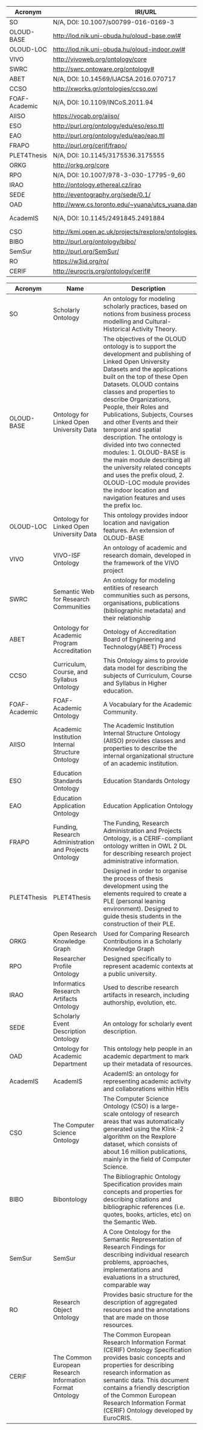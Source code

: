 | Acronym       | IRI/URL                                                          | usable resource                                                                                                                              |
|---------------|------------------------------------------------------------------|----------------------------------------------------------------------------------------------------------------------------------------------|
| SO            | N/A, DOI: 10.1007/s00799-016-0169-3                              | http://isdb.cs.aueb.gr/scholarlyontology/ScholarlyOntology                                                                                   |
| OLOUD-BASE    | http://lod.nik.uni-obuda.hu/oloud-base.owl#                      | http://lod.nik.uni-obuda.hu/oloud-base.owl#                                                                                                  |
| OLOUD-LOC     | http://lod.nik.uni-obuda.hu/oloud-indoor.owl#                    | http://lod.nik.uni-obuda.hu/oloud-indoor.owl#                                                                                                |
| VIVO          | http://vivoweb.org/ontology/core                                 | https://duraspace.org/wp-content/uploads/2020/02/vivo.owl                                                                                    |
| SWRC          | http://swrc.ontoware.org/ontology#                               | https://www.researchgate.net/publication/220773756_The_SWRC_Ontology_-_Semantic_Web_for_Research_Communities                                 |
| ABET          | N/A, DOI: 10.14569/IJACSA.2016.070717                            | https://www.researchgate.net/publication/305818745_Ontology_for_Academic_Program_Accreditation                                               |
| CCSO          | http://xworks.gr/ontologies/ccso.owl                             | http://xworks.gr/ontologies/ccso.owl                                                                                                         |
| FOAF-Academic | N/A, DOI: 10.1109/INCoS.2011.94                                  | https://www.semanticscholar.org/paper/FOAF-Academic-Ontology%3A-A-Vocabulary-for-the-Kalemi-Martiri/bbe40c40ee1fd2deb5a879d99ed31ff00037eae5 |
| AIISO         | https://vocab.org/aiiso/                                         | https://vocab.org/aiiso/schema-20080925.rdf                                                                                                  |
| ESO           | http://purl.org/ontology/edu/eso/eso.ttl                         | https://github.com/tetherless-world/education-standards-ontology/blob/master/ont/eso.ttl                                                     |
| EAO           | http://purl.org/ontology/edu/eao/eao.ttl                         | https://github.com/tetherless-world/education-standards-ontology/blob/master/ont/eao.ttl                                                     |
| FRAPO         | http://purl.org/cerif/frapo/                                     | https://sparontologies.github.io/frapo/current/frapo.html                                                                                    |
| PLET4Thesis   | N/A, DOI: 10.1145/3175536.3175555                                | https://www.researchgate.net/publication/319449170_Ontology_for_the_personal_learning_environments_in_the_development_of_thesis_projects     |
| ORKG          | http://orkg.org/core                                             | https://gitlab.com/TIBHannover/orkg/orkg-ontology/-/blob/master/orkg-core.ttl                                                                |
| RPO           | N/A, DOI: 10.1007/978-3-030-17795-9_60                           | https://github.com/nvbach91/iga-knerd/tree/master/ontologies/rpo                                                                                                                                            |
| IRAO          | http://ontology.ethereal.cz/irao                                 | https://w3id.org/def/InformaticsResearchArtifactsOntology                                                                                    |
| SEDE          | http://eventography.org/sede/0.1/                                | https://www.researchgate.net/publication/200704228_SEDE_An_ontology_for_scholarly_event_description                                          |
| OAD           | http://www.cs.toronto.edu/~yuana/utcs_yuana.daml#                | http://www.cs.toronto.edu/~yuana/researchCenter/yuanaOnto.html                                                                               |
| AcademIS      | N/A, DOI: 10.1145/2491845.2491884                                | https://kopernio.com/viewer?doi=10.1145%2F2491845.2491884&token=WzI0MDgxNDIsIjEwLjExNDUvMjQ5MTg0NS4yNDkxODg0Il0.4_tDo-1HwCggGolS2XTubglnTbA  |
| CSO           | http://kmi.open.ac.uk/projects/rexplore/ontologies/BiboExtension | https://cso.kmi.open.ac.uk/downloads                                                                                                         |
| BIBO          | http://purl.org/ontology/bibo/                                   | https://www.dublincore.org/specifications/bibo/bibo/bibo.rdf.xml                                                                             |
| SemSur        | http://purl.org/SemSur/                                          | https://saidfathalla.github.io/SemSur/doc/                                                                                                   |
| RO            | https://w3id.org/ro/                                             | https://raw.github.com/wf4ever/ro/0.1/ro.owl                                                                                                 |
| CERIF         | http://eurocris.org/ontology/cerif#                              | https://www.eurocris.org/ontologies/cerif/                                                                                                   |


| Acronym       | Name                                                     | Description                                                                                                                                                                                                                                                                                                                                                                                                                                                                                                                                                                                                                                               |
|---------------|----------------------------------------------------------|-----------------------------------------------------------------------------------------------------------------------------------------------------------------------------------------------------------------------------------------------------------------------------------------------------------------------------------------------------------------------------------------------------------------------------------------------------------------------------------------------------------------------------------------------------------------------------------------------------------------------------------------------------------|
| SO            | Scholarly Ontology                                       | An ontology for modeling scholarly practices, based on notions from   business process modelling and Cultural-Historical Activity Theory.                                                                                                                                                                                                                                                                                                                                                                                                                                                                                                                 |
| OLOUD-BASE    | Ontology for Linked Open University Data                 | The objectives of the OLOUD ontology is to support the development and   publishing of Linked Open University Datasets and the applications built on   the top of these Open Datasets. OLOUD contains classes and properties to   describe Organizations, People, their Roles and Publications, Subjects,   Courses and other Events and their temporal and spatial description. The   ontology is divided into two connected modules: 1. OLOUD-BASE is the main   module describing all the university related concepts and uses the prefix   oloud, 2. OLOUD-LOC module provides the indoor location and navigation   features and uses the prefix loc. |
| OLOUD-LOC     | Ontology for Linked Open University Data                 | This ontology provides indoor location and navigation features. An   extension of OLOUD-BASE                                                                                                                                                                                                                                                                                                                                                                                                                                                                                                                                                              |
| VIVO          | VIVO-ISF Ontology                                        | An ontology of academic and research domain, developed in the framework   of the VIVO project                                                                                                                                                                                                                                                                                                                                                                                                                                                                                                                                                             |
| SWRC          | Semantic Web for Research Communities                    | An ontology for modeling entities of research communities such as   persons, organisations, publications (bibliographic metadata) and their   relationship                                                                                                                                                                                                                                                                                                                                                                                                                                                                                                |
| ABET          | Ontology for Academic Program Accreditation              | Ontology of Accreditation Board of Engineering and Technology(ABET)   Process                                                                                                                                                                                                                                                                                                                                                                                                                                                                                                                                                                             |
| CCSO          | Curriculum, Course, and Syllabus Ontology                | This Ontology aims to provide data model for describing the subjects of   Curriculum, Course and Syllabus in Higher education.                                                                                                                                                                                                                                                                                                                                                                                                                                                                                                                            |
| FOAF-Academic | FOAF-Academic Ontology                                   | A Vocabulary for the Academic Community.                                                                                                                                                                                                                                                                                                                                                                                                                                                                                                                                                                                                                  |
| AIISO         | Academic Institution Internal Structure Ontology         | The Academic Institution Internal Structure Ontology (AIISO) provides   classes and properties to describe the internal organizational structure of   an academic institution.                                                                                                                                                                                                                                                                                                                                                                                                                                                                            |
| ESO           | Education Standards Ontology                             | Education Standards Ontology                                                                                                                                                                                                                                                                                                                                                                                                                                                                                                                                                                                                                              |
| EAO           | Education Application Ontology                           | Education Application Ontology                                                                                                                                                                                                                                                                                                                                                                                                                                                                                                                                                                                                                            |
| FRAPO         | Funding, Research Administration and Projects Ontology   | The Funding, Research Administration and Projects Ontology, is a   CERIF-compliant ontology written in OWL 2 DL for describing research project   administrative information.                                                                                                                                                                                                                                                                                                                                                                                                                                                                             |
| PLET4Thesis   | PLET4Thesis                                              | Designed in order to organise the process of thesis development using the   elements required to create a PLE (personal leaning environment).  Designed to guide thesis students in the   construction of their PLE.                                                                                                                                                                                                                                                                                                                                                                                                                                      |
| ORKG          | Open Research Knowledge Graph                            | Used for Comparing Research Contributions in a Scholarly Knowledge Graph                                                                                                                                                                                                                                                                                                                                                                                                                                                                                                                                                                                  |
| RPO           | Researcher Profile Ontology                              | Designed specifically to represent academic contexts at a public   university.                                                                                                                                                                                                                                                                                                                                                                                                                                                                                                                                                                            |
| IRAO          | Informatics Research Artifacts Ontology                  | Used to describe research artifacts in research, including authorship,   evolution, etc.                                                                                                                                                                                                                                                                                                                                                                                                                                                                                                                                                                  |
| SEDE          | Scholarly Event Description Ontology                     | An ontology for scholarly event description.                                                                                                                                                                                                                                                                                                                                                                                                                                                                                                                                                                                                              |
| OAD           | Ontology for Academic Department                         | This ontology help people in an academic department to mark up their   metadata of resources.                                                                                                                                                                                                                                                                                                                                                                                                                                                                                                                                                             |
| AcademIS      | AcademIS                                                 | AcademIS: an ontology for representing academic activity and   collaborations within HEIs                                                                                                                                                                                                                                                                                                                                                                                                                                                                                                                                                                 |
| CSO           | The Computer Science Ontology                            | The Computer Science Ontology (CSO) is a large-scale ontology of research   areas that was automatically generated using the Klink-2 algorithm on the   Rexplore dataset, which consists of about 16 million publications, mainly in   the field of Computer Science.                                                                                                                                                                                                                                                                                                                                                                                     |
| BIBO          | Bibontology                                              | The Bibliographic Ontology Specification provides main concepts and   properties for describing citations and bibliographic references (i.e.   quotes, books, articles, etc) on the Semantic Web.                                                                                                                                                                                                                                                                                                                                                                                                                                                         |
| SemSur        | SemSur                                                   | A Core Ontology for the Semantic Representation of Research Findings for   describing individual research problems, approaches, implementations and   evaluations in a structured, comparable way                                                                                                                                                                                                                                                                                                                                                                                                                                                         |
| RO            | Research Object Ontology                                 | Provides basic structure for the description of aggregated resources and   the annotations that are made on those resources.                                                                                                                                                                                                                                                                                                                                                                                                                                                                                                                              |
| CERIF         | The Common European Research Information Format Ontology | The Common European Research Information Format (CERIF) Ontology   Specification provides basic concepts and properties for describing research   information as semantic data. This document contains a friendly description   of the Common European Research Information Format (CERIF) Ontology developed   by EuroCRIS.                                                                                                                                                                                                                                                                                                                              |
